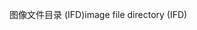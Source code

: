 <span data-ttu-id="05338-101">图像文件目录 (IFD)</span><span class="sxs-lookup"><span data-stu-id="05338-101">image file directory (IFD)</span></span>